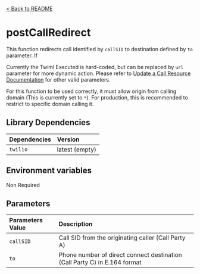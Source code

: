 [< Back to README](../README.md)

# postCallRedirect

This function redirects call identified by `callSID` to destination defined by `to` parameter. If

Currently the Twiml Executed is hard-coded, but can be replaced by `url` parameter for more dynamic action. Please refer to [Update a Call Resource Documentation](https://www.twilio.com/docs/voice/api/call-resource#update-a-call-resource) for other valid parameters. 

For this function to be used correctly, it must allow origin from calling domain (This is currently set to `*`). For production, this is recommended to restrict to specific domain calling it.


## Library Dependencies
| Dependencies | Version |
| :--| :-- |
| `twilio`   | latest (empty) |

## Environment variables

Non Required

## Parameters

| Parameters Value | Description |
| :--| :-- |
| `callSID`   | Call SID from the originating caller (Call Party A) |
| `to`        | Phone number of direct connect destination (Call Party C) in E.164 format |